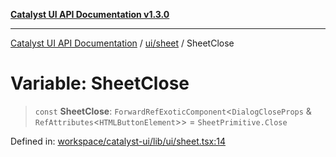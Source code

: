 [**Catalyst UI API Documentation v1.3.0**](../../../README.md)

---

[Catalyst UI API Documentation](../../../README.md) / [ui/sheet](../README.md) / SheetClose

# Variable: SheetClose

> `const` **SheetClose**: `ForwardRefExoticComponent`\<`DialogCloseProps` & `RefAttributes`\<`HTMLButtonElement`\>\> = `SheetPrimitive.Close`

Defined in: [workspace/catalyst-ui/lib/ui/sheet.tsx:14](https://github.com/TheBranchDriftCatalyst/catalyst-ui/blob/main/lib/ui/sheet.tsx#L14)
